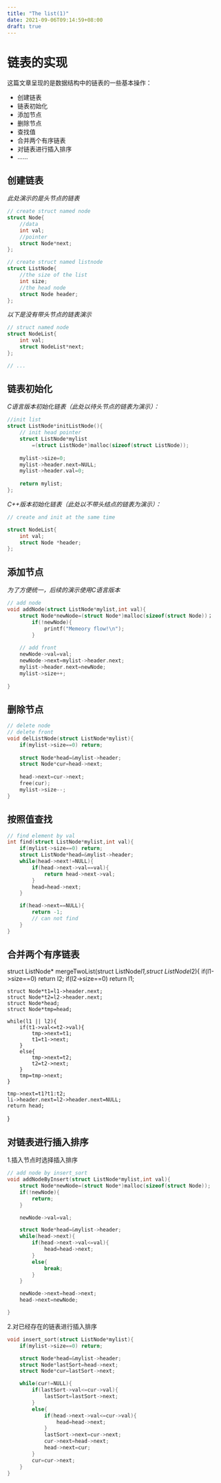 ```yaml
---
title: "The list(1)"
date: 2021-09-06T09:14:59+08:00
draft: true
---
```


# 链表的实现

这篇文章呈现的是数据结构中的链表的一些基本操作：

* 创建链表
* 链表初始化
* 添加节点
* 删除节点
* 查找值
* 合并两个有序链表
* 对链表进行插入排序
* ......

## 创建链表

*此处演示的是头节点的链表*

```c++
// create struct named node
struct Node{
    //data
    int val;
    //pointer
    struct Node*next;
};

// create struct named listnode
struct ListNode{
    //the size of the list
    int size;
    //the head node
    struct Node header;
};
```

*以下是没有带头节点的链表演示*

```c++
// struct named node
struct NodeList{
    int val;
    struct NodeList*next;
};

// ...
```

## 链表初始化

*C语言版本初始化链表（此处以待头节点的链表为演示）：*

```C
//init list
struct ListNode*initListNode(){
    // init head pointer
    struct ListNode*mylist
        =(struct ListNode*)malloc(sizeof(struct ListNode));
    
    mylist->size=0;
    mylist->header.next=NULL;
    mylist->header.val=0;
    
    return mylist;
};
```

*C++版本初始化链表（此处以不带头结点的链表为演示）：*

```C++
// create and init at the same time

struct NodeList{
    int val;
    struct Node *header;    
};
```

## 添加节点

*为了方便统一，后续的演示使用C语言版本*

```C
// add node
void addNode(struct ListNode*mylist,int val){
    struct Node*newNode=(struct Node*)malloc(sizeof(struct Node))；
        if(!newNode){
            printf("Memeory flow!\n");
        }
    
    // add front
    newNode->val=val;
    newNode->next=mylist->header.next;
    mylist->header.next=newNode;
    mylist->size++;
    
}
```

## 删除节点

```c
// delete node
// delete front
void delListNode(struct ListNode*mylist){
    if(mylist->size==0) return;
    
    struct Node*head=&mylist->header;
    struct Node*cur=head->next;
    
    head->next=cur->next;
    free(cur);
    mylist->size--;
}
```

## 按照值查找
```c
// find element by val
int find(struct ListNode*mylist,int val){
    if(mylist->size==0) return;
    struct ListNode*head=&mylist->header;
    while(head->next!=NULL){
        if(head->next->val==val){
            return head->next->val;
        }
        head=head->next;
    }

    if(head->next==NULL){
        return -1;
        // can not find 
    }
}
```

## 合并两个有序链表
struct ListNode* mergeTwoList(struct ListNode*l1,struct ListNode*l2){
    if(l1->size==0) return l2;
    if(l2->size==0) return l1;

    struct Node*t1=l1->header.next;
    struct Node*t2=l2->header.next;
    struct Node*head;
    struct Node*tmp=head;

    while(l1 || l2){
        if(t1->val<=t2->val){
            tmp->next=t1;
            t1=t1->next;
        }
        else{
            tmp->next=t2;
            t2=t2->next;
        }
        tmp=tmp->next;
    }

    tmp->next=t1?t1:t2;
    li->header.next=l2->header.next=NULL;
    return head;
}

## 对链表进行插入排序
1.插入节点时选择插入排序
```c
// add node by insert_sort
void addNodeByInsert(struct ListNode*mylist,int val){
    struct Node*newNode=(struct Node*)malloc(sizeof(struct Node));
    if(!newNode){
        return;
    }

    newNode->val=val;

    struct Node*head=&mylist->header;
    while(head->next){
        if(head->next->val<=val){
            head=head->next;
        }
        else{
            break;
        }
    }

    newNode->next=head->next;
    head->next=newNode;

}
```
2.对已经存在的链表进行插入排序
```c
void insert_sort(struct ListNode*mylist){
    if(mylist->size==0) return;

    struct Node*head=&mylist->header;
    struct Node*lastSort=head->next;
    struct Node*cur=lastSort->next;

    while(cur!=NULL){
        if(lastSort->val<=cur->val){
            lastSort=lastSort->next;
        }
        else{
            if(head->next->val<=cur->val){
                head=head->next;
            }
            lastSort->next=cur->next;
            cur->next=head->next;
            head->next=cur;
        }
        cur=cur->next;
    }
}
```

